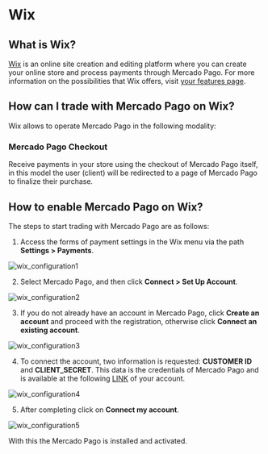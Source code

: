 # Wix

## What is Wix?

[Wix](https://pt.wix.com/) is an online site creation and editing platform where you can create your online store and process payments through Mercado Pago.
For more information on the possibilities that Wix offers, visit [your features page](https://pt.wix.com/ecommerce/loja-virtual).

## How can I trade with Mercado Pago on Wix?

Wix allows to operate Mercado Pago in the following modality:

### Mercado Pago Checkout

Receive payments in your store using the checkout of Mercado Pago itself, in this model the user (client) will be redirected to a page of Mercado Pago to finalize their purchase.

## How to enable Mercado Pago on Wix?

The steps to start trading with Mercado Pago are as follows:

1. Access the forms of payment settings in the Wix menu via the path **Settings > Payments**.

![wix_configuration1](/images/wix_configuration1.png)

2. Select Mercado Pago, and then click **Connect > Set Up Account**.

![wix_configuration2](/images/wix_configuration2.png)

3. If you do not already have an account in Mercado Pago, click **Create an account** and proceed with the registration, otherwise click **Connect an existing account**.

![wix_configuration3](/images/wix_configuration3.png)

4. To connect the account, two information is requested: **CUSTOMER ID** and **CLIENT_SECRET**. This data is the credentials of Mercado Pago and is available at the following [LINK]([FAKER][CREDENTIALS][URL_BASIC]) of your account.

![wix_configuration4](/images/wix_configuration4.png)

5. After completing click on **Connect my account**.

![wix_configuration5](/images/wix_configuration5.png)

With this the Mercado Pago is installed and activated.
